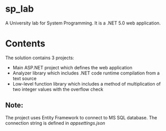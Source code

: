 # sp_lab
A University lab for System Programming. It is a .NET 5.0 web application.

# Contents
The solution contains 3 projects:
- Main ASP.NET project which defines the web application
- Analyzer library which includes .NET code runtime compilation from a text source
- Low-level function library which includes a method of multiplication of two integer values with the overflow check

## Note:
The project uses Entity Framework to connect to MS SQL database.
The connection string is defined in *appsettings.json*
